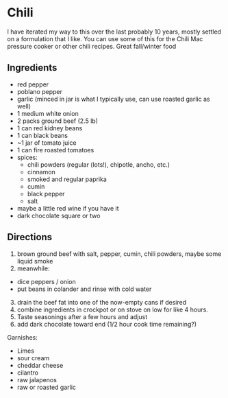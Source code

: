 # Chili

I have iterated my way to this over the last probably 10 years, mostly settled on a formulation that I like. You can use some of this for the Chili Mac pressure cooker or other chili recipes. Great fall/winter food

## Ingredients

- red pepper
- poblano pepper
- garlic (minced in jar is what I typically use, can use roasted garlic as well)
- 1 medium white onion
- 2 packs ground beef (2.5 lb)
- 1 can red kidney beans
- 1 can black beans
- ~1 jar of tomato juice
- 1 can fire roasted tomatoes
- spices:
  - chili powders (regular (lots!), chipotle, ancho, etc.)
  - cinnamon
  - smoked and regular paprika
  - cumin
  - black pepper
  - salt
- maybe a little red wine if you have it
- dark chocolate square or two

## Directions

1. brown ground beef with salt, pepper, cumin, chili powders, maybe some liquid smoke
2. meanwhile:
 - dice peppers / onion
 - put beans in colander and rinse with cold water
3. drain the beef fat into one of the now-empty cans if desired
4. combine ingredients in crockpot or on stove on low for like 4 hours.
5. Taste seasonings after a few hours and adjust
6. add dark chocolate toward end (1/2 hour cook time remaining?)

Garnishes:
 - Limes
 - sour cream
 - cheddar cheese
 - cilantro
 - raw jalapenos
 - raw or roasted garlic

